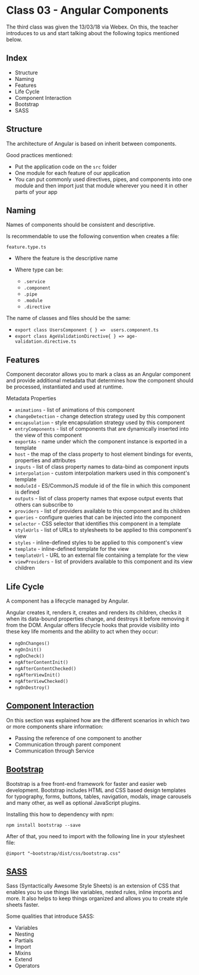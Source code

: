 # Class 03 - Angular Components

The third class was given the 13/03/18 via Webex.
On this, the teacher introduces to us and start talking about the following topics mentioned below.

## Index
- Structure
- Naming
- Features
- Life Cycle
- Component Interaction
- Bootstrap
- SASS

## Structure
The architecture of Angular is based on inherit between components.

Good practices mentioned:
- Put the application code on the `src` folder
- One module for each feature of our application
- You can put commonly used directives, pipes, and components into one module and then import just that module wherever you need it in other parts of your app

## Naming
Names of components should be consistent and descriptive.

Is recommendable to use the following convention when creates a file:

`feature.type.ts`

- Where the feature is the descriptive name

- Where type can be:
    - `.service`
    - `.component`
    - `.pipe`
    - `.module`
    - `.directive`

The name of classes and files should be the same:

- `export class UsersComponent { } =>  users.component.ts`
- `export class AgeValidationDirective{ } => age-validation.directive.ts`

## Features
Component decorator allows you to mark a class as an Angular component and provide additional metadata that determines how the component should be processed, instantiated and used at runtime.

Metadata Properties

- `animations` - list of animations of this component
- `changeDetection` - change detection strategy used by this component
- `encapsulation` - style encapsulation strategy used by this component
- `entryComponents` - list of components that are dynamically inserted into the view of this component
- `exportAs` - name under which the component instance is exported in a template
- `host` - the map of the class property to host element bindings for events, properties and attributes
- `inputs` - list of class property names to data-bind as component inputs
- `interpolation` - custom interpolation markers used in this component's template
- `moduleId` - ES/CommonJS module id of the file in which this component is defined
- `outputs` - list of class property names that expose output events that others can subscribe to
- `providers` - list of providers available to this component and its children
- `queries` - configure queries that can be injected into the component
- `selector` - CSS selector that identifies this component in a template
- `styleUrls` - list of URLs to stylesheets to be applied to this component's view
- `styles` - inline-defined styles to be applied to this component's view
- `template` - inline-defined template for the view
- `templateUrl` - URL to an external file containing a template for the view
- `viewProviders` - list of providers available to this component and its view children

## Life Cycle
A component has a lifecycle managed by Angular.

Angular creates it, renders it, creates and renders its children, checks it when its data-bound properties change, and destroys it before removing it from the DOM. Angular offers lifecycle hooks that provide visibility into these key life moments and the ability to act when they occur:

- `ngOnChanges()`
- `ngOnInit()`
- `ngDoCheck()`
- `ngAfterContentInit()`
- `ngAfterContentChecked()`
- `ngAfterViewInit()`
- `ngAfterViewChecked()`
- `ngOnDestroy()`

## [Component Interaction](https://angular.io/guide/component-interaction)
On this section was explained how are the different scenarios in which two or more components share information:

- Passing the reference of one component to another
- Communication through parent component
- Communication through Service

## [Bootstrap](https://getbootstrap.com)
Bootstrap is a free front-end framework for faster and easier web development. Bootstrap includes HTML and CSS based design templates for typography, forms, buttons, tables, navigation, modals, image carousels and many other, as well as optional JavaScript plugins.

Installing this how to dependency with npm:

`npm install bootstrap --save`

After of that, you need to import with the following line in your stylesheet file:

`@import "~bootstrap/dist/css/bootstrap.css"`

## [SASS](https://sass-lang.com)
Sass (Syntactically Awesome Style Sheets) is an extension of CSS that enables you to use things like variables, nested rules, inline imports and more. It also helps to keep things organized and allows you to create style sheets faster.

Some qualities that introduce SASS:
- Variables
- Nesting
- Partials
- Import
- Mixins
- Extend
- Operators

